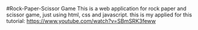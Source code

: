 #Rock-Paper-Scissor Game
This is a web application for rock paper and scissor game, just using html, css and javascript.
this is my applied for this tutorial:
https://www.youtube.com/watch?v=SBmSRK3feww